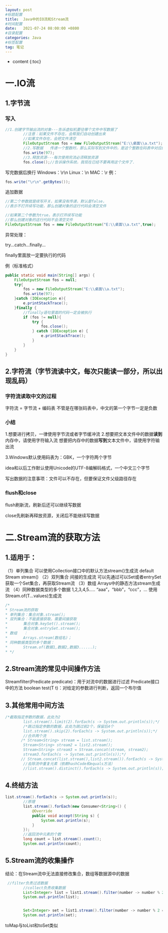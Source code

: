 ```yaml
---
layout: post
#标题配置
title:  Java中的IO流和Stream流
#时间配置
date:   2021-07-24 08:00:00 +0800
#目录配置
categories: Java
#标签配置
tag: 笔记
---
```


* content
{:toc}




# 一.IO流

## 1.字节流
### 写入
```java
//1.创建字节输出流的对象---告诉虚拟机要往哪个文件中写数据了
        //注意：如果文件不存在，会帮我们自动创建出来
        //如果文件存在，会把文件清空
        FileOutputStream fos = new FileOutputStream("E:\\桌面\\a.txt");
        //2.写数据   传递一个整数时，那么实际写到文件中的，是这个整数在码表中对应的那个字符
        fos.write(97);
        //3.释放资源---每次使用完流必须释放资源
        fos.close();//告诉操作系统，我现在已经不要再用这个文件了.
```
写完数据后换行
Windows：\r\n
Linux：\n
MAC：\r
例：

```java
fos.write("\r\n".getBytes());
```

追加数据

```java
//第二个参数就是续写开关，如果没有传递，默认是false，
//表示不打开续写功能，那么创建对象的这行代码会清空文件

//如果第二个参数为true，表示打开续写功能
//那么创建对象的这行代码不会清空文件
FileOutputStream fos = new FileOutputStream("E:\\桌面\\a.txt",true);
```

异常处理：

try...catch...finally...

finally里面放一定要执行的代码

例（标准格式）

```java
public static void main(String[] args) {
    FileOutputStream fos = null;
    try{
        fos = new FileOutputStream("E:\\桌面\\a.txt");
        fos.write(97);
    }catch (IOException e){
        e.printStackTrace();
    }finally {
        //finally语句里面的代码一定会被执行
        if (fos != null){
            try {
                fos.close();
            } catch (IOException e) {
                e.printStackTrace();
            }
        }
    }
}
```

## 2.字符流（字节流读中文，每次只能读一部分，所以出现乱码）

### 字符流读取中文的过程
字符流 = 字节流 + 编码表
不管是在哪张码表中，中文的第一个字节一定是负数

### 小结
1.想要进行拷贝，一律使用字节流或者字节缓冲流
2.想要把文本文件中的数据**读到**内存中，请使用字符输入流
  想要把内存中的数据**写到**文本文件中，请使用字符输出流

3.Windows默认使用码表为：GBK，一个字符两个字节

  idea和以后工作默认使用Unicode的UTF-8编解码格式，一个中文三个字节

写出数据的注意事项：文件可以不存在，但要保证文件父级路径存在

### flush和close

flush刷新流，刷新后还可以继续写数据

close先刷新再释放资源，关闭后不能继续写数据

# 二.Stream流的获取方法

## 1.适用于：

（1）单列集合
	可以使用Collection接口中的默认方法stream()生成流
	default Stream<E> stream()
（2）双列集合
	间接的生成流
	可以先通过可以Set或者entrySet获取一个Set集合，再获取Stream流
（3）数组
	Arrays中的静态方法stream生成流
（4）同种数据类型的多个数据
	1,2,3,4,5.....
	“aaa”，“bbb”，“ccc”，...
	使用Stream.of(T...values)生成流

```java
/*
* Stream流的获取
* 单列集合：集合对象.stream();
* 双列集合：不能直接获取，需要间接获取
*       集合对象.keySet().stream();
*       集合对象.entrySet.stream();
* 数组   ：
*       Arrays.stream(数组名)；
* 同种数据类型的多个数据：
*       Stream.of(数据1,数据2,数据3......);
* */
```

## 2.Stream流的常见中间操作方法

Stream<T>filter(Predicate predicate)：用于对流中的数据进行过滤
	Predicate接口中的方法
	boolean test(T t)：对给定的参数进行判断，返回一个布尔值

## 3.其他常用中间方法

```java
/*截取指定参数的数据，此处为2
        list.stream().limit(2).forEach(s -> System.out.println(s));*/
        /*跳过指定参数的数据，此处为跳过前2个，保留后4个
        list.stream().skip(2).forEach(s -> System.out.println(s));*/
        //合并两个流
       /* Stream<String> stream = list.stream();
        Stream<String> stream2 = list2.stream();
        Stream<String> stream3 = Stream.concat(stream, stream2);
        stream3.forEach(s -> System.out.println(s));*/
       // Stream.concat(list.stream(),list2.stream()).forEach(s -> System.out.println(s));
        //去除流中重复元素（依赖hashCode和equals方法）
        //list.stream().distinct().forEach(s -> System.out.println(s));
```

## 4.终结方法

```java
list.stream().forEach(s -> System.out.println(s));
        //原理
        list.stream().forEach(new Consumer<String>() {
            @Override
            public void accept(String s) {
                System.out.println(s);
            }
        });
        //返回流中元素的个数
        long count = list.stream().count();
        System.out.println(count);
```

## 5.Stream流的收集操作

结论：在Stream流中无法直接修改集合，数组等数据源中的数据

```java
 //filter负责过滤数据
        //collect负责收集数据
        List<Integer> list = list1.stream().filter(number -> number % 2 == 0).collect(Collectors.toList());
        System.out.println(list);


        Set<Integer> set = list1.stream().filter(number -> number % 2 == 0).collect(Collectors.toSet());
        System.out.println(set);
```

toMap与toList和toSet类似
